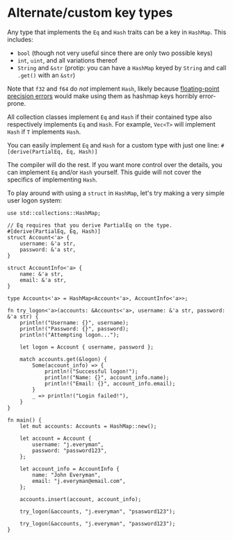 # Alternate/custom key types

Any type that implements the `Eq` and `Hash` traits can be a key in `HashMap`.
This includes:

- `bool` (though not very useful since there are only two possible keys)
- `int`, `uint`, and all variations thereof
- `String` and `&str` (protip: you can have a `HashMap` keyed by `String` and
  call `.get()` with an `&str`)

Note that `f32` and `f64` do *not* implement `Hash`, likely because
[floating-point precision errors][floating] would make using them as hashmap
keys horribly error-prone.

All collection classes implement `Eq` and `Hash` if their contained type also
respectively implements `Eq` and `Hash`. For example, `Vec<T>` will implement
`Hash` if `T` implements `Hash`.

You can easily implement `Eq` and `Hash` for a custom type with just one line:
`#[derive(PartialEq, Eq, Hash)]`

The compiler will do the rest. If you want more control over the details, you
can implement `Eq` and/or `Hash` yourself. This guide will not cover the
specifics of implementing `Hash`.

To play around with using a `struct` in `HashMap`, let's try making a very
simple user logon system:

```rust,editable
use std::collections::HashMap;

// Eq requires that you derive PartialEq on the type.
#[derive(PartialEq, Eq, Hash)]
struct Account<'a> {
    username: &'a str,
    password: &'a str,
}

struct AccountInfo<'a> {
    name: &'a str,
    email: &'a str,
}

type Accounts<'a> = HashMap<Account<'a>, AccountInfo<'a>>;

fn try_logon<'a>(accounts: &Accounts<'a>, username: &'a str, password: &'a str) {
    println!("Username: {}", username);
    println!("Password: {}", password);
    println!("Attempting logon...");

    let logon = Account { username, password };

    match accounts.get(&logon) {
        Some(account_info) => {
            println!("Successful logon!");
            println!("Name: {}", account_info.name);
            println!("Email: {}", account_info.email);
        }
        _ => println!("Login failed!"),
    }
}

fn main() {
    let mut accounts: Accounts = HashMap::new();

    let account = Account {
        username: "j.everyman",
        password: "password123",
    };

    let account_info = AccountInfo {
        name: "John Everyman",
        email: "j.everyman@email.com",
    };

    accounts.insert(account, account_info);

    try_logon(&accounts, "j.everyman", "psasword123");

    try_logon(&accounts, "j.everyman", "password123");
}
```

[hash]: https://en.wikipedia.org/wiki/Hash_function
[floating]: https://en.wikipedia.org/wiki/Floating_point#Accuracy_problems
